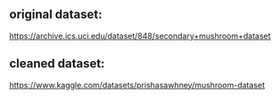 ## original dataset:
https://archive.ics.uci.edu/dataset/848/secondary+mushroom+dataset

## cleaned dataset:
https://www.kaggle.com/datasets/prishasawhney/mushroom-dataset
